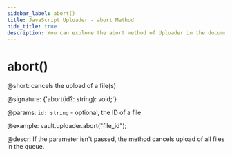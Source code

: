 ```yaml
---
sidebar_label: abort()
title: JavaScript Uploader - abort Method 
hide_title: true
description: You can explore the abort method of Uploader in the documentation of the DHTMLX JavaScript UI library. Browse developer guides and API reference, try out code examples and live demos, and download a free 30-day evaluation version of DHTMLX Suite 7.
---
```

 
# abort()

@short: cancels the upload of a file(s)

@signature: {'abort(id?: string): void;'}

@params:
`id: string` - optional, the ID of a file

@example:
vault.uploader.abort("file_id");

@descr:
If the parameter isn't passed, the method cancels upload of all files in the queue.
